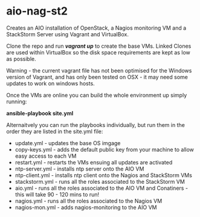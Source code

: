 aio-nag-st2
==================

Creates an AIO installation of OpenStack, a Nagios monitoring VM and a StackStorm Server using Vagrant and VirtualBox.

Clone the repo and run ***vagrant up*** to create the base VMs.  Linked Clones are used within VirtualBox so the disk space requirements are kept as low as possible.

Warning - the current vagrant file has not been optimised for the Windows version of Vagrant, and has only been tested on OSX - it may need some updates to work on windows hosts.

Once the VMs are online you can build the whole environment up simply running:

**ansible-playbook site.yml**

Alternaitvely you can run the playbooks individually, but run them in the order they are listed in the site.yml file:

- update.yml - updates the base OS imgage
- copy-keys.yml - adds the default public key from your machine to allow easy access to each VM
- restart.yml - restarts the VMs ensuing all updates are activated
- ntp-server.yml - installs ntp server onto the AIO VM
- ntp-client.yml - installs ntp client onto the Nagios and StackStorm VMs
- stackstorm.yml - runs all the roles associated to the StackStorm VM
- aio.yml - runs all the roles associated to the AIO VM and Conatiners - this will take 90 - 120 mins to run!
- nagios.yml - runs all the roles associated to the Nagios VM
- nagios-mon.yml - adds nagios-monitoring to the AIO VM